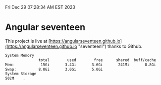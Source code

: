Fri Dec 29 07:28:34 AM EST 2023

# Angular seventeen


This project is live at [https://angularseventeen.github.io](https://angularseventeen.github.io "seventeen!") thanks to Github.

```bash
System Memory
               total        used        free      shared  buff/cache   available
Mem:            15Gi       3.4Gi       3.6Gi       241Mi       8.8Gi        11Gi
Swap:          8.0Gi       3.0Gi       5.0Gi
System Storage
502M	.
```
```bash
